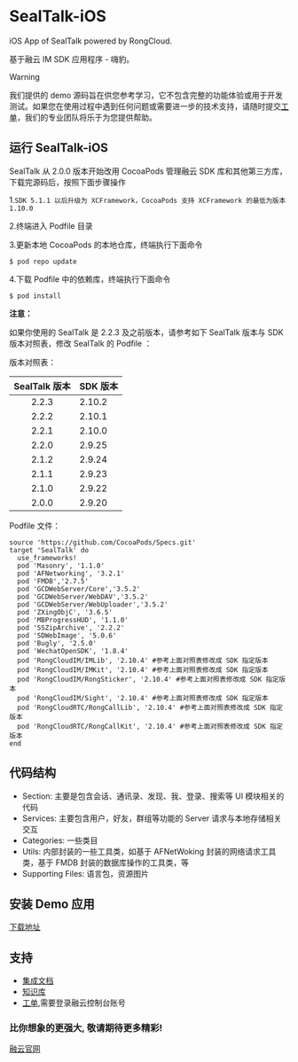 # SealTalk-iOS

iOS App of SealTalk powered by RongCloud. 

基于融云 IM SDK 应用程序 - 嗨豹。

> [!WARNING]
> 我们提供的 demo 源码旨在供您参考学习，它不包含完整的功能体验或用于开发测试。如果您在使用过程中遇到任何问题或需要进一步的技术支持，请随时提交[工单](https://console.rongcloud.cn/agile/formwork/ticket/create?_=1719221853901)，我们的专业团队将乐于为您提供帮助。


## 运行 SealTalk-iOS

SealTalk 从 2.0.0 版本开始改用 CocoaPods 管理融云 SDK 库和其他第三方库，下载完源码后，按照下面步骤操作

1.`SDK 5.1.1 以后升级为 XCFramework，CocoaPods 支持 XCFramework 的最低为版本 1.10.0`

2.终端进入 Podfile 目录

3.更新本地 CocoaPods 的本地仓库，终端执行下面命令

```
$ pod repo update
```
4.下载 Podfile 中的依赖库，终端执行下面命令

```
$ pod install
```
**注意：**

如果你使用的 SealTalk 是 2.2.3 及之前版本，请参考如下 SealTalk 版本与 SDK 版本对照表，修改 SealTalk 的 Podfile ：

版本对照表：

| SealTalk 版本 | SDK 版本 |
| :------: | :------------- |
|  2.2.3  |  2.10.2   |
|  2.2.2  |  2.10.1   |
|  2.2.1  |  2.10.0  |
|  2.2.0  |  2.9.25  |
|  2.1.2  |  2.9.24  |
|  2.1.1 |  2.9.23   |
|  2.1.0  |  2.9.22   |
|  2.0.0  |  2.9.20   |

Podfile 文件：

```
source 'https://github.com/CocoaPods/Specs.git'
target 'SealTalk' do
  use_frameworks!
  pod 'Masonry', '1.1.0'
  pod 'AFNetworking', '3.2.1'
  pod 'FMDB','2.7.5'
  pod 'GCDWebServer/Core','3.5.2'
  pod 'GCDWebServer/WebDAV','3.5.2'
  pod 'GCDWebServer/WebUploader','3.5.2'
  pod 'ZXingObjC', '3.6.5'
  pod 'MBProgressHUD', '1.1.0'
  pod 'SSZipArchive', '2.2.2'
  pod 'SDWebImage', '5.0.6'
  pod 'Bugly', '2.5.0'
  pod 'WechatOpenSDK', '1.8.4'
  pod 'RongCloudIM/IMLib', '2.10.4' #参考上面对照表修改成 SDK 指定版本
  pod 'RongCloudIM/IMKit', '2.10.4' #参考上面对照表修改成 SDK 指定版本
  pod 'RongCloudIM/RongSticker', '2.10.4' #参考上面对照表修改成 SDK 指定版本
  pod 'RongCloudIM/Sight', '2.10.4' #参考上面对照表修改成 SDK 指定版本
  pod 'RongCloudRTC/RongCallLib', '2.10.4' #参考上面对照表修改成 SDK 指定版本
  pod 'RongCloudRTC/RongCallKit', '2.10.4' #参考上面对照表修改成 SDK 指定版本
end
```
## 代码结构
- Section: 主要是包含会话、通讯录、发现、我、登录、搜索等 UI 模块相关的代码
- Services: 主要包含用户，好友，群组等功能的 Server 请求与本地存储相关交互
- Categories: 一些类目
- Utils: 内部封装的一些工具类，如基于 AFNetWoking 封装的网络请求工具类，基于 FMDB 封装的数据库操作的工具类，等
- Supporting Files: 语言包，资源图片



## 安装 Demo 应用

[下载地址](https://www.rongcloud.cn/devcenter?type=demo)


## 支持
 - [集成文档](https://doc.rongcloud.cn/im/IOS/5.X/prepare)
 - [知识库](https://help.rongcloud.cn/)
 - [工单](https://console.rongcloud.cn/agile/formwork/ticket/create?_=1719221853901),需要登录融云控制台账号


### 比你想象的更强大, 敬请期待更多精彩! 
[融云官网](https://www.rongcloud.cn/devcenter?type=sdk)

